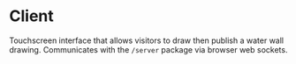 # Client
Touchscreen interface that allows visitors to draw then publish a water wall drawing. Communicates with the `/server` package via browser web sockets. 
